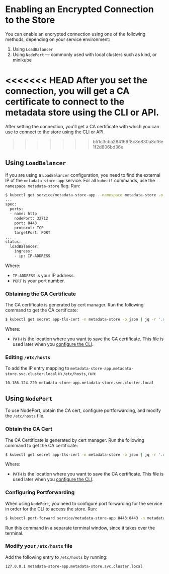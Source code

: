 # Enabling an Encrypted Connection to the Store

You can enable an encrypted connection using one of the following methods, depending on your service environment:

1. Using `LoadBalancer` 
1. Using `NodePort` — commonly used with local clusters such as kind, or minikube

<<<<<<< HEAD
After you set the connection, you will get a CA certificate to connect to the metadata store using the CLI or API.
=======
After setting the connection, you'll get a CA certificate with which you can use to connect to the store using the CLI or API.
>>>>>>> b51c3cba284169f8c8e830a8cf6e1f2d806bd36e

## Using `LoadBalancer`

If you are using a `LoadBalancer` configuration, you need to find the external IP of the `metadata-store-app` service. 
For all `kubectl` commands, use the `--namespace metadata-store` flag. Run:

```sh
$ kubectl get service/metadata-store-app --namespace metadata-store -o yaml
...
spec:
  ports:
  - name: http
    nodePort: 32712
    port: 8443
    protocol: TCP
    targetPort: PORT
...
status:
  loadBalancer:
    ingress:
    - ip: IP-ADDRESS 
```
Where:

- `IP-ADDRESS` is your IP address. 
- `PORT` is your port number.

### Obtaining the CA Certificate

The CA certificate is generated by cert manager. Run the following command to get the CA certificate:

```sh
$ kubectl get secret app-tls-cert -n metadata-store -o json | jq -r '.data."ca.crt"' | base64 -d > PATH
```
Where:

- `PATH` is the location where you want to save the CA certificate. This file is used later when you [configure the CLI](configure_cli.md).

### Editing `/etc/hosts`

To add the IP entry mapping to `metadata-store-app.metadata-store.svc.cluster.local` in `/etc/hosts`, run:

```
10.186.124.220 metadata-store-app.metadata-store.svc.cluster.local
```

## Using `NodePort`
To use NodePort, obtain the CA cert, configure portforwarding, and modify the `/etc/hosts` file.

### Obtain the CA Cert

The CA Certificate is generated by cert manager. Run the following command to get the CA certificate:

```sh
$ kubectl get secret app-tls-cert -n metadata-store -o json | jq -r '.data."ca.crt"' | base64 -d > PATH
```
Where:

- `PATH` is the location where you want to save the CA certificate. This file is used later when you [configure the CLI](configure_cli.md).

### Configuring Portforwarding
When using `NodePort`, you need to configure port forwarding for the service in order for the CLI to access the store. Run:

```sh
$ kubectl port-forward service/metadata-store-app 8443:8443 -n metadata-store
```

Run this command in a separate terminal window, since it takes over the terminal.

### Modify your `/etc/hosts` file

Add the following entry to `/etc/hosts` by running:

```
127.0.0.1 metadata-store-app.metadata-store.svc.cluster.local
```
